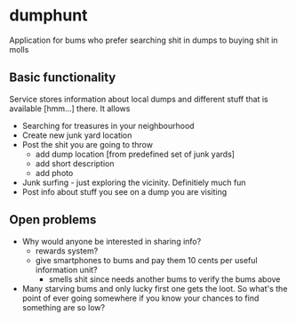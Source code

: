 # dumphunt
Application for bums who prefer searching shit in dumps to buying shit in molls

## Basic functionality
Service stores information about local dumps and different stuff that is available [hmm...] there. It allows

* Searching for treasures in your neighbourhood
* Create new junk yard location
* Post the shit you are going to throw
    * add dump location [from predefined set of junk yards]
    * add short description
    * add photo
* Junk surfing - just exploring the vicinity. Definitiely much fun
* Post info about stuff you see on a dump you are visiting

## Open problems
* Why would anyone be interested in sharing info? 
    * rewards system? 
    * give smartphones to bums and pay them 10 cents per useful information unit?
        * smells shit since needs another bums to verify the bums above  
* Many starving bums and only lucky first one gets the loot. So what's the point of ever going somewhere if you know your chances to find something are so low? 